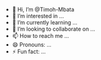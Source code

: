 - 👋 Hi, I’m @Timoh-Mbata
- 👀 I’m interested in ...
- 🌱 I’m currently learning ...
- 💞️ I’m looking to collaborate on ...
- 📫 How to reach me ...
- 😄 Pronouns: ...
- ⚡ Fun fact: ...

<!---
Timoh-Mbata/Timoh-Mbata is a ✨ special ✨ repository because its `README.md` (this file) appears on your GitHub profile.
You can click the Preview link to take a look at your changes.
--->
